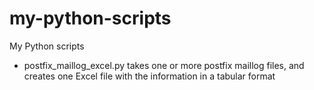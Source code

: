 # my-python-scripts
My Python scripts

* postfix_maillog_excel.py takes one or more postfix maillog files, and creates one Excel file with the information in a tabular format
